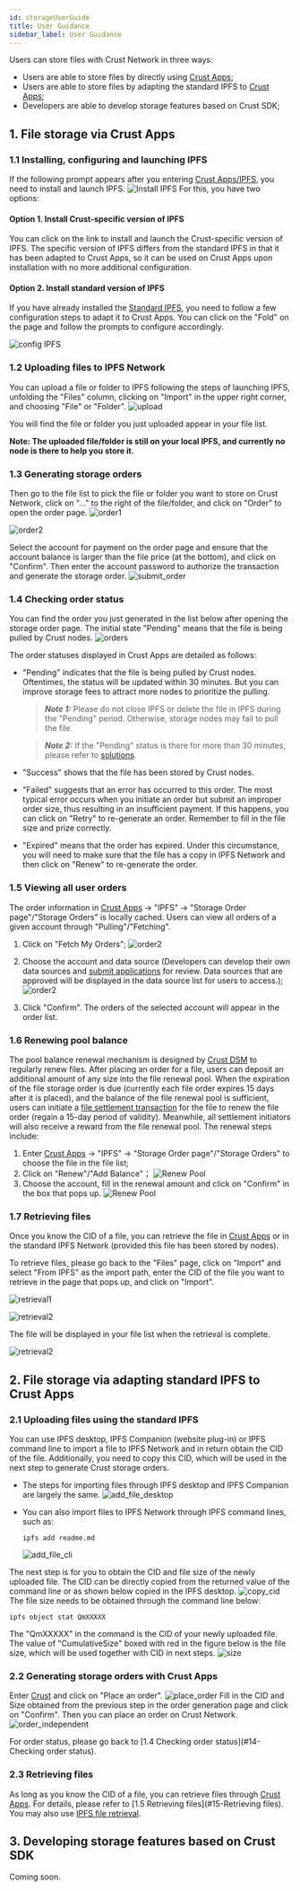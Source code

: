 ```yaml
---
id: storageUserGuide
title: User Guidance
sidebar_label: User Guidance
---
```


Users can store files with Crust Network in three ways:
* Users are able to store files by directly using [Crust Apps](https://apps.crust.network/#/storage);
* Users are able to store files by adapting the standard IPFS to [Crust Apps](https://apps.crust.network/#/storage);
* Developers are able to develop storage features based on Crust SDK;

## 1. File storage via Crust Apps

### 1.1 Installing, configuring and launching IPFS
If the following prompt appears after you entering [Crust Apps/IPFS](https://apps.crust.network/#/storage), you need to install and launch IPFS.
![Install IPFS](https://crust-data.oss-cn-shanghai.aliyuncs.com/wiki/storage/installIPFS)
For this, you have two options:

#### Option 1. Install Crust-specific version of IPFS
You can click on the link to install and launch the Crust-specific version of IPFS. The specific version of IPFS differs from the standard IPFS in that it has been adapted to Crust Apps, so it can be used on Crust Apps upon installation with no more additional configuration.

#### Option 2. Install standard version of IPFS
If you have already installed the [Standard IPFS](https://ipfs.io/#install), you need to follow a few configuration steps to adapt it to Crust Apps.
You can click on the "Fold" on the page and follow the prompts to configure accordingly.

![config IPFS](https://crust-data.oss-cn-shanghai.aliyuncs.com/wiki/storage/configIPFS.png)

### 1.2 Uploading files to IPFS Network

You can upload a file or folder to IPFS following the steps of launching IPFS, unfolding the "Files" column, clicking on "Import" in the upper right corner, and choosing "File" or "Folder".
![upload](https://crust-data.oss-cn-shanghai.aliyuncs.com/wiki/storage/upload.png)

You will find the file or folder you just uploaded appear in your file list.

**Note: The uploaded file/folder is still on your local IPFS, and currently no node is there to help you store it.**

### 1.3 Generating storage orders
Then go to the file list to pick the file or folder you want to store on Crust Network, click on "..." to the right of the file/folder, and click on "Order" to open the order page.
![order1](https://crust-data.oss-cn-shanghai.aliyuncs.com/wiki/storage/order_1.png)

![order2](https://crust-data.oss-cn-shanghai.aliyuncs.com/wiki/storage/order_2.png)

Select the account for payment on the order page and ensure that the account balance is larger than the file price (at the bottom), and click on "Confirm".
Then enter the account password to authorize the transaction and generate the storage order.
![submit_order](https://crust-data.oss-cn-shanghai.aliyuncs.com/wiki/storage/submit_order.png)

### 1.4 Checking order status

You can find the order you just generated in the list below after opening the storage order page. The initial state "Pending" means that the file is being pulled by Crust nodes.
![orders](https://crust-data.oss-cn-shanghai.aliyuncs.com/wiki/storage/orders.png)

The order statuses displayed in Crust Apps are detailed as follows:

* "Pending" indicates that the file is being pulled by Crust nodes. Oftentimes, the status will be updated within 30 minutes. But you can improve storage fees to attract more nodes to prioritize the pulling.
    > **_Note 1:_** Please do not close IPFS or delete the file in IPFS during the "Pending" period. Otherwise, storage nodes may fail to pull the file.

    > **_Note 2:_** If the "Pending" status is there for more than 30 minutes, please refer to [solutions]().

* "Success" shows that the file has been stored by Crust nodes.

* "Failed" suggests that an error has occurred to this order. The most typical error occurs when you initiate an order but submit an improper order size, thus resulting in an insufficient payment. If this happens, you can click on "Retry" to re-generate an order. Remember to fill in the file size and prize correctly.

* "Expired" means that the order has expired. Under this circumstance, you will need to make sure that the file has a copy in IPFS Network and then click on "Renew" to re-generate the order.

### 1.5 Viewing all user orders
The order information in [Crust Apps](https://apps.crust.network/#/storage) -> "IPFS" -> "Storage Order page"/"Storage Orders" is locally cached. Users can view all orders of a given account through "Pulling"/"Fetching".
1. Click on "Fetch My Orders";
   ![order2](https://crust-data.oss-cn-shanghai.aliyuncs.com/wiki/storage/fetch.png)

2. Choose the account and data source (Developers can develop their own data sources and [submit applications](https://github.com/crustio/crust-apps/issues/new) for review. Data sources that are approved will be displayed in the data source list for users to access.);
   ![order2](https://crust-data.oss-cn-shanghai.aliyuncs.com/wiki/storage/pich_source.png)

3. Click "Confirm". The orders of the selected account will appear in the order list.

   

### 1.6  Renewing pool balance
The pool balance renewal mechanism is designed by [Crust DSM](DSM.md) to regularly renew files. After placing an order for a file, users can deposit an additional amount of any size into the file renewal pool. When the expiration of the file storage order is due (currently each file order expires 15 days after it is placed), and the balance of the file renewal pool is sufficient, users can initiate a [file settlement transaction](fileSettlement.md) for the file to renew the file order (regain a 15-day period of validity). Meanwhile, all settlement initiators will also receive a reward from the file renewal pool. The renewal steps include:
   1. Enter [Crust Apps](https://apps.crust.network/#/storage) -> "IPFS" -> "Storage Order page"/"Storage Orders" to choose the file in the file list;
   2. Click on "Renew"/"Add Balance"；
    ![Renew Pool](https://crust-data.oss-cn-shanghai.aliyuncs.com/wiki/storage/renew_pool.png)
   3. Choose the account, fill in the renewal amount and click on "Confirm" in the box that pops up.
![Renew Pool](https://crust-data.oss-cn-shanghai.aliyuncs.com/wiki/storage/add_balance.png)

### 1.7 Retrieving files
Once you know the CID of a file, you can retrieve the file in [Crust Apps](https://apps.crust.network/#/storage/files) or in the standard IPFS Network (provided this file has been stored by nodes).

To retrieve files, please go back to the "Files" page, click on "Import" and select "From IPFS" as the import path, enter the CID of the file you want to retrieve in the page that pops up, and click on "Import".

![retrieval1](https://crust-data.oss-cn-shanghai.aliyuncs.com/wiki/storage/retrieval1.png)

![retrieval2](https://crust-data.oss-cn-shanghai.aliyuncs.com/wiki/storage/retrieval2.png)

The file will be displayed in your file list when the retrieval is complete.

![retrieval2](https://crust-data.oss-cn-shanghai.aliyuncs.com/wiki/storage/retrieved.png)

## 2. File storage via adapting standard IPFS to Crust Apps 
### 2.1 Uploading files using the standard IPFS
You can use IPFS desktop, IPFS Companion (website plug-in) or IPFS command line to import a file to IPFS Network and in return obtain the CID of the file. Additionally, you need to copy this CID, which will be used in the next step to generate Crust storage orders.

* The steps for importing files through IPFS desktop and IPFS Companion are largely the same.
    ![add_file_desktop](https://crust-data.oss-cn-shanghai.aliyuncs.com/wiki/storage/add_file1.png)

* You can also import files to IPFS Network through IPFS command lines, such as:
    ```shell
    ipfs add readme.md
    ```
    ![add_file_cli](https://crust-data.oss-cn-shanghai.aliyuncs.com/wiki/storage/add_file2.png)

The next step is for you to obtain the CID and file size of the newly uploaded file. The CID can be directly copied from the returned value of the command line or as shown below copied in the IPFS desktop.
    ![copy_cid](https://crust-data.oss-cn-shanghai.aliyuncs.com/wiki/storage/copy_cid.png)
The file size needs to be obtained through the command line below:

```shell
ipfs object stat QmXXXXX
```
The "QmXXXXX" in the command is the CID of your newly uploaded file. The value of "CumulativeSize" boxed with red in the figure below is the file size, which will be used together with CID in next steps.
    ![size](https://crust-data.oss-cn-shanghai.aliyuncs.com/wiki/storage/size.png)



### 2.2 Generating storage orders with Crust Apps
Enter [Crust](https://apps.crust.network/#/storage/market) and click on "Place an order".
    ![place_order](https://crust-data.oss-cn-shanghai.aliyuncs.com/wiki/storage/place_order.png)
Fill in the CID and Size obtained from the previous step in the order generation page and click on "Confirm". Then you can place an order on Crust Network.
    ![order_independent](https://crust-data.oss-cn-shanghai.aliyuncs.com/wiki/storage/order_independent.png)

For order status, please go back to [1.4 Checking order status](#14-Checking order status). 

### 2.3 Retrieving files
As long as you know the CID of a file, you can retrieve files through [Crust Apps](https://apps.crust.network/#/storage/files). For details, please refer to [1.5 Retrieving files](#15-Retrieving files). You may also use [IPFS file retrieval](https://dweb-primer.ipfs.io/avenues-for-access/retrieve-from-peer).

## 3. Developing storage features based on Crust SDK
Coming soon.
